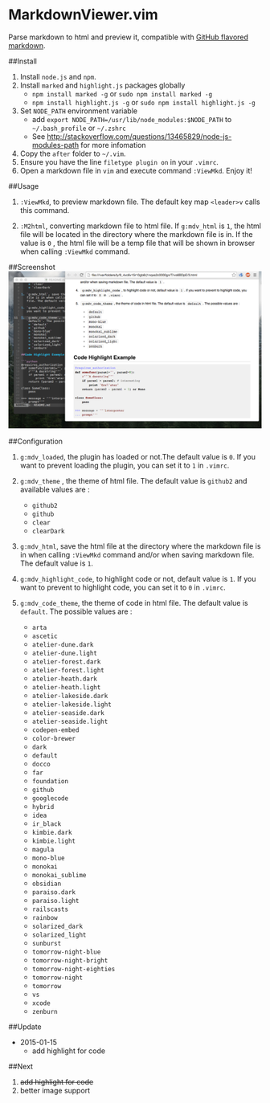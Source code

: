 MarkdownViewer.vim
===================
Parse markdown to html and preview it, compatible with [GitHub flavored
markdown](https://help.github.com/articles/github-flavored-markdown).


##Install
1. Install `node.js` and `npm`.
1. Install `marked` and `highlight.js` packages globally
    * `npm install marked -g` or `sudo npm install marked -g`
    * `npm install highlight.js -g` or `sudo npm install highlight.js -g`
1. Set `NODE_PATH` environment variable
    * add `export NODE_PATH=/usr/lib/node_modules:$NODE_PATH` to ` ~/.bash_profile` or `~/.zshrc`
    * See http://stackoverflow.com/questions/13465829/node-js-modules-path for more infomation
1. Copy the `after` folder to `~/.vim`.
1. Ensure you have the line `filetype plugin on` in your `.vimrc`.
1. Open a markdown file in `vim` and execute command `:ViewMkd`. Enjoy it!

##Usage
1. `:ViewMkd`, to preview markdown file. The default key map `<leader>v`
   calls this command.

1. `:M2html`, converting markdown file to html file.  If `g:mdv_html` is `1`,
    the html file will be located in  the directory where the markdown file is in.
    If the value is `0` , the html file will be a temp file that will be shown
    in browser when calling `:ViewMkd` command.

##Screenshot
![MarkdownViewer Screenshot](markdown_viewer.png)


##Configuration
1. `g:mdv_loaded`, the plugin has loaded or not.The default value is `0`. If
   you want to prevent loading the plugin, you can set it to `1` in `.vimrc`.

1. `g:mdv_theme` , the theme of html file. The default value is `github2` and
   available values are :
    * `github2`
    * `github`
    * `clear`
    * `clearDark`

1. `g:mdv_html`, save the html file at the directory where the  markdown
   file is in when calling `:ViewMkd` command and/or when saving markdown
   file. The default value is `1`.

1. `g:mdv_highlight_code`, to highlight code or not, default value is `1`. If
   you want to prevent to highlight code, you can set it to `0` in `.vimrc`.

1. `g:mdv_code_theme`, the theme of code in html file. The default value is
   `default`. The possible values are :
    * `arta`
    * `ascetic`
    * `atelier-dune.dark`
    * `atelier-dune.light`
    * `atelier-forest.dark`
    * `atelier-forest.light`
    * `atelier-heath.dark`
    * `atelier-heath.light`
    * `atelier-lakeside.dark`
    * `atelier-lakeside.light`
    * `atelier-seaside.dark`
    * `atelier-seaside.light`
    * `codepen-embed`
    * `color-brewer`
    * `dark`
    * `default`
    * `docco`
    * `far`
    * `foundation`
    * `github`
    * `googlecode`
    * `hybrid`
    * `idea`
    * `ir_black`
    * `kimbie.dark`
    * `kimbie.light`
    * `magula`
    * `mono-blue`
    * `monokai`
    * `monokai_sublime`
    * `obsidian`
    * `paraiso.dark`
    * `paraiso.light`
    * `railscasts`
    * `rainbow`
    * `solarized_dark`
    * `solarized_light`
    * `sunburst`
    * `tomorrow-night-blue`
    * `tomorrow-night-bright`
    * `tomorrow-night-eighties`
    * `tomorrow-night`
    * `tomorrow`
    * `vs`
    * `xcode`
    * `zenburn`

##Update

* 2015-01-15
    * add highlight for code

##Next
1. ~~add highlight for code~~
1. better image support




